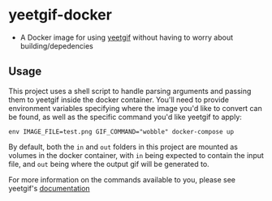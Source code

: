 # yeetgif-docker #

* A Docker image for using [yeetgif](https://github.com/sgreben/yeetgif) without having to worry about building/depedencies

## Usage ##

This project uses a shell script to handle parsing arguments and passing them to yeetgif inside the docker container. You'll need to provide environment variables specifying where the image you'd like to convert can be found, as well as the specific command you'd like yeetgif to apply:

```env IMAGE_FILE=test.png GIF_COMMAND="wobble" docker-compose up```

By default, both the `in` and `out` folders in this project are mounted as volumes in the docker container, with `in` being expected to contain the input file, and `out` being where the output gif will be generated to.

For more information on the commands available to you, please see yeetgif's [documentation](https://github.com/sgreben/yeetgif/blob/master/README.md)